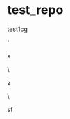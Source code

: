 # test_repo
test1cg






















'



































x












\




z





\
































sf




















































































